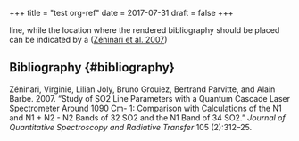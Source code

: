 +++
title = "test org-ref"
date = 2017-07-31
draft = false
+++

line, while the location where the rendered bibliography should be placed can be indicated by a ([Zéninari et al. 2007](#orga36a919))


## Bibliography {#bibliography}

<a id="orga36a919"></a>Zéninari, Virginie, Lilian Joly, Bruno Grouiez, Bertrand Parvitte, and Alain Barbe. 2007. “Study of SO2 Line Parameters with a Quantum Cascade Laser Spectrometer Around 1090 Cm- 1: Comparison with Calculations of the Ν1 and Ν1 + Ν2 - Ν2 Bands of 32 SO2 and the Ν1 Band of 34 SO2.” _Journal of Quantitative Spectroscopy and Radiative Transfer_ 105 (2):312–25.
